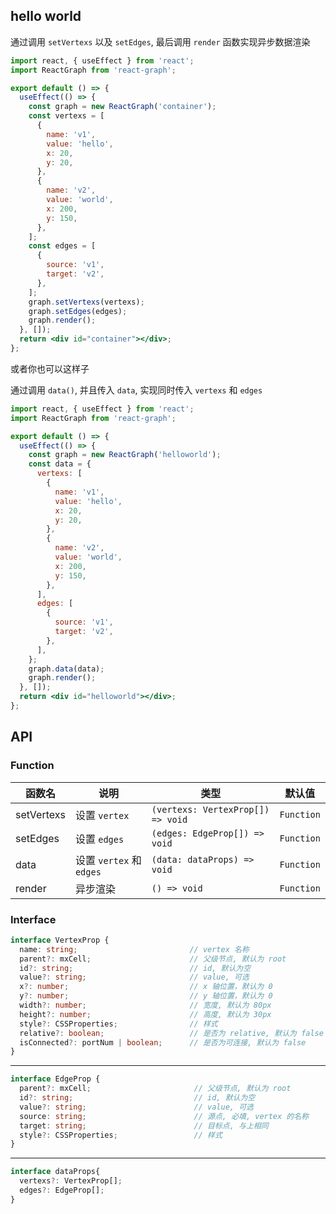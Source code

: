 ## hello world

通过调用 `setVertexs` 以及 `setEdges`, 最后调用 `render` 函数实现异步数据渲染

```jsx
import react, { useEffect } from 'react';
import ReactGraph from 'react-graph';

export default () => {
  useEffect(() => {
    const graph = new ReactGraph('container');
    const vertexs = [
      {
        name: 'v1',
        value: 'hello',
        x: 20,
        y: 20,
      },
      {
        name: 'v2',
        value: 'world',
        x: 200,
        y: 150,
      },
    ];
    const edges = [
      {
        source: 'v1',
        target: 'v2',
      },
    ];
    graph.setVertexs(vertexs);
    graph.setEdges(edges);
    graph.render();
  }, []);
  return <div id="container"></div>;
};
```

或者你也可以这样子

通过调用 `data()`, 并且传入 `data`, 实现同时传入 `vertexs` 和 `edges`

```jsx
import react, { useEffect } from 'react';
import ReactGraph from 'react-graph';

export default () => {
  useEffect(() => {
    const graph = new ReactGraph('helloworld');
    const data = {
      vertexs: [
        {
          name: 'v1',
          value: 'hello',
          x: 20,
          y: 20,
        },
        {
          name: 'v2',
          value: 'world',
          x: 200,
          y: 150,
        },
      ],
      edges: [
        {
          source: 'v1',
          target: 'v2',
        },
      ],
    };
    graph.data(data);
    graph.render();
  }, []);
  return <div id="helloworld"></div>;
};
```

## API

### Function

<!-- prettier-ignore-start -->
| 函数名 | 说明 | 类型 | 默认值 |
| ----- | ---- | ---- | ----- |
| setVertexs | 设置 `vertex` | `(vertexs: VertexProp[]) => void` | `Function` |
| setEdges | 设置 `edges` | `(edges: EdgeProp[]) => void` | `Function` |
| data | 设置 `vertex` 和 `edges` | `(data: dataProps) => void` | `Function` |
| render | 异步渲染 | `() => void` | `Function` |
<!-- prettier-ignore-end -->

### Interface

<!-- prettier-ignore-start -->
```typescript
interface VertexProp {
  name: string;                         // vertex 名称
  parent?: mxCell;                      // 父级节点, 默认为 root
  id?: string;                          // id, 默认为空
  value?: string;                       // value, 可选
  x?: number;                           // x 轴位置，默认为 0
  y?: number;                           // y 轴位置，默认为 0
  width?: number;                       // 宽度, 默认为 80px
  height?: number;                      // 高度, 默认为 30px
  style?: CSSProperties;                // 样式
  relative?: boolean;                   // 是否为 relative, 默认为 false
  isConnected?: portNum | boolean;      // 是否为可连接, 默认为 false
}
```
-------
```typescript
interface EdgeProp {
  parent?: mxCell;                       // 父级节点, 默认为 root
  id?: string;                           // id, 默认为空
  value?: string;                        // value, 可选
  source: string;                        // 源点, 必填, vertex 的名称
  target: string;                        // 目标点, 与上相同
  style?: CSSProperties;                 // 样式
}
```
-------
```typescript
interface dataProps{
  vertexs?: VertexProp[];
  edges?: EdgeProp[];
}
```
<!-- prettier-ignore-end -->
